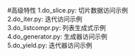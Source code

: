 #高级特性
1.do_slice.py: 切片数据访问示例 <br/>
2.do_iter.py: 迭代访问示例 <br/>
3.do_listcompr.py: 列表生成式示例 <br/>
4.do_generator.py: 生成器访问示例 <br/>
5.do_yield.py: 迭代器访问示例 <br/>
 